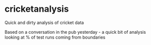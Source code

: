 # cricketanalysis
Quick and dirty analysis of cricket data

Based on a conversation in the pub yesterday - a quick bit of analysis looking at % of test runs coming from boundaries
